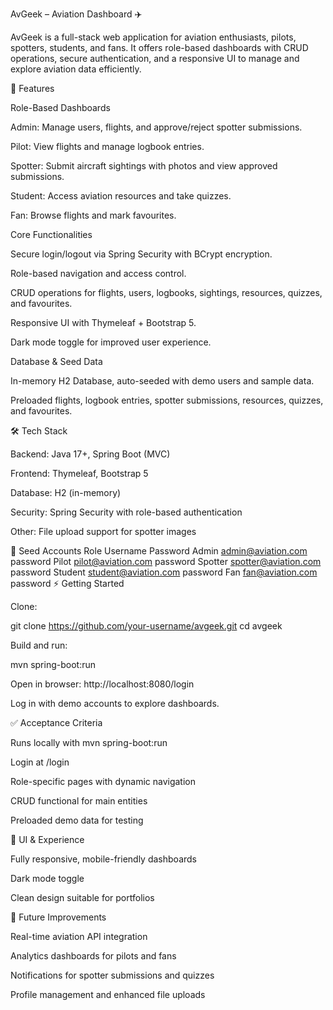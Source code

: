 AvGeek – Aviation Dashboard ✈️

AvGeek is a full-stack web application for aviation enthusiasts, pilots, spotters, students, and fans. It offers role-based dashboards with CRUD operations, secure authentication, and a responsive UI to manage and explore aviation data efficiently.

🚀 Features

Role-Based Dashboards

Admin: Manage users, flights, and approve/reject spotter submissions.

Pilot: View flights and manage logbook entries.

Spotter: Submit aircraft sightings with photos and view approved submissions.

Student: Access aviation resources and take quizzes.

Fan: Browse flights and mark favourites.

Core Functionalities

Secure login/logout via Spring Security with BCrypt encryption.

Role-based navigation and access control.

CRUD operations for flights, users, logbooks, sightings, resources, quizzes, and favourites.

Responsive UI with Thymeleaf + Bootstrap 5.

Dark mode toggle for improved user experience.

Database & Seed Data

In-memory H2 Database, auto-seeded with demo users and sample data.

Preloaded flights, logbook entries, spotter submissions, resources, quizzes, and favourites.

🛠 Tech Stack

Backend: Java 17+, Spring Boot (MVC)

Frontend: Thymeleaf, Bootstrap 5

Database: H2 (in-memory)

Security: Spring Security with role-based authentication

Other: File upload support for spotter images

💾 Seed Accounts
Role	Username	Password
Admin	admin@aviation.com	password
Pilot	pilot@aviation.com	password
Spotter	spotter@aviation.com	password
Student	student@aviation.com	password
Fan	fan@aviation.com	password
⚡ Getting Started

Clone:

git clone https://github.com/your-username/avgeek.git
cd avgeek


Build and run:

mvn spring-boot:run


Open in browser: http://localhost:8080/login

Log in with demo accounts to explore dashboards.

✅ Acceptance Criteria

Runs locally with mvn spring-boot:run

Login at /login

Role-specific pages with dynamic navigation

CRUD functional for main entities

Preloaded demo data for testing

🎨 UI & Experience

Fully responsive, mobile-friendly dashboards

Dark mode toggle

Clean design suitable for portfolios

📌 Future Improvements

Real-time aviation API integration

Analytics dashboards for pilots and fans

Notifications for spotter submissions and quizzes

Profile management and enhanced file uploads
